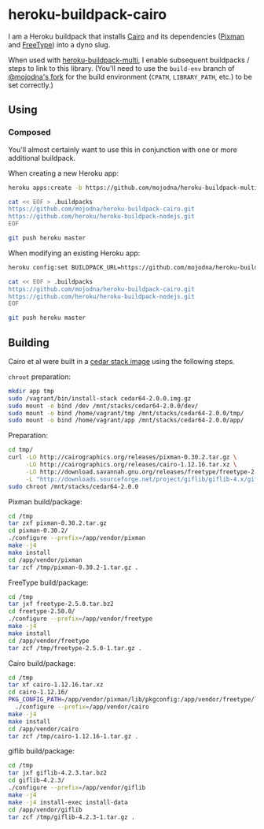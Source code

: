 # heroku-buildpack-cairo

I am a Heroku buildpack that installs [Cairo](http://cairographics.org/) and
its dependencies ([Pixman](http://pixman.org/) and
[FreeType](http://www.freetype.org/)) into a dyno slug.

When used with
[heroku-buildpack-multi](https://github.com/ddollar/heroku-buildpack-multi),
I enable subsequent buildpacks / steps to link to this library.  (You'll
need to use the `build-env` branch of [@mojodna's
fork](https://github.com/mojodna/heroku-buildpack-multi/tree/build-env) for the
build environment (`CPATH`, `LIBRARY_PATH`, etc.) to be set correctly.)

## Using

### Composed

You'll almost certainly want to use this in conjunction with one or more
additional buildpack.

When creating a new Heroku app:

```bash
heroku apps:create -b https://github.com/mojodna/heroku-buildpack-multi.git#build-env

cat << EOF > .buildpacks
https://github.com/mojodna/heroku-buildpack-cairo.git
https://github.com/heroku/heroku-buildpack-nodejs.git
EOF

git push heroku master
```

When modifying an existing Heroku app:

```bash
heroku config:set BUILDPACK_URL=https://github.com/mojodna/heroku-buildpack-multi.git#build-env

cat << EOF > .buildpacks
https://github.com/mojodna/heroku-buildpack-cairo.git
https://github.com/heroku/heroku-buildpack-nodejs.git
EOF

git push heroku master
```

## Building

Cairo et al were built in a [cedar stack
image](https://github.com/heroku/stack-images) using the following steps.

`chroot` preparation:

```bash
mkdir app tmp
sudo /vagrant/bin/install-stack cedar64-2.0.0.img.gz
sudo mount -o bind /dev /mnt/stacks/cedar64-2.0.0/dev/
sudo mount -o bind /home/vagrant/tmp /mnt/stacks/cedar64-2.0.0/tmp/
sudo mount -o bind /home/vagrant/app /mnt/stacks/cedar64-2.0.0/app/
```

Preparation:

```bash
cd tmp/
curl -LO http://cairographics.org/releases/pixman-0.30.2.tar.gz \
     -LO http://cairographics.org/releases/cairo-1.12.16.tar.xz \
     -LO http://download.savannah.gnu.org/releases/freetype/freetype-2.5.0.tar.bz2 \
     -L "http://downloads.sourceforge.net/project/giflib/giflib-4.x/giflib-4.2.3.tar.bz2?r=http%3A%2F%2Fsourceforge.net%2Fprojects%2Fgiflib%2F&ts=1384049147&use_mirror=softlayer-dal" -o giflib-4.2.3.tar.bz2
sudo chroot /mnt/stacks/cedar64-2.0.0
```

Pixman build/package:

```bash
cd /tmp
tar zxf pixman-0.30.2.tar.gz
cd pixman-0.30.2/
./configure --prefix=/app/vendor/pixman
make -j4
make install
cd /app/vendor/pixman
tar zcf /tmp/pixman-0.30.2-1.tar.gz .
```

FreeType build/package:

```bash
cd /tmp
tar jxf freetype-2.5.0.tar.bz2
cd freetype-2.50.0/
./configure --prefix=/app/vendor/freetype
make -j4
make install
cd /app/vendor/freetype
tar zcf /tmp/freetype-2.5.0-1.tar.gz .
```

Cairo build/package:

```bash
cd /tmp
tar xf cairo-1.12.16.tar.xz
cd cairo-1.12.16/
PKG_CONFIG_PATH=/app/vendor/pixman/lib/pkgconfig:/app/vendor/freetype/lib/pkgconfig \
  ./configure --prefix=/app/vendor/cairo
make -j4
make install
cd /app/vendor/cairo
tar zcf /tmp/cairo-1.12.16-1.tar.gz .
```

giflib build/package:

```bash
cd /tmp
tar jxf giflib-4.2.3.tar.bz2
cd giflib-4.2.3/
./configure --prefix=/app/vendor/giflib
make -j4
make -j4 install-exec install-data
cd /app/vendor/giflib
tar zcf /tmp/giflib-4.2.3-1.tar.gz .
```
